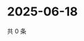 # 2025-06-18

共 0 条

<!-- BEGIN ZHIHUVIDEO -->
<!-- 最后更新时间 Wed Jun 18 2025 01:11:28 GMT+0800 (China Standard Time) -->

<!-- END ZHIHUVIDEO -->
